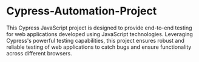 # Cypress-Automation-Project
This Cypress JavaScript project is designed to provide end-to-end testing for web applications developed using JavaScript technologies. Leveraging Cypress's powerful testing capabilities, this project ensures robust and reliable testing of web applications to catch bugs and ensure functionality across different browsers.
